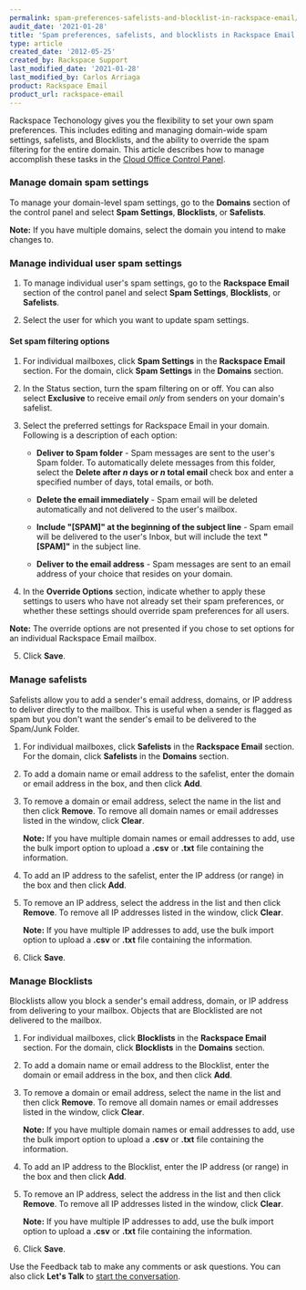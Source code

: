 ```yaml
---
permalink: spam-preferences-safelists-and-blocklist-in-rackspace-email/
audit_date: '2021-01-28'
title: 'Spam preferences, safelists, and blocklists in Rackspace Email'
type: article
created_date: '2012-05-25'
created_by: Rackspace Support
last_modified_date: '2021-01-28'
last_modified_by: Carlos Arriaga
product: Rackspace Email
product_url: rackspace-email
---
```


Rackspace Techonology gives you the flexibility to set your own spam preferences. This includes editing and managing domain-wide spam settings, safelists, and Blocklists, and the ability to override the spam filtering for the entire domain. This article describes how to manage accomplish these tasks in the [Cloud Office Control Panel](https://cp.rackspace.com).

### Manage domain spam settings

To manage your domain-level spam settings, go to the **Domains** section of the control panel and select **Spam Settings**, **Blocklists**, or **Safelists**.

**Note:** If you have multiple domains, select the domain you intend to make changes to.

### Manage individual user spam settings

1. To manage individual user's spam settings, go to the **Rackspace Email** section of the control panel and select **Spam Settings**, **Blocklists**, or **Safelists**.

2. Select the user for which you want to update spam settings.

#### Set spam filtering options

1. For individual mailboxes, click **Spam Settings** in the **Rackspace Email** section. For the domain, click **Spam Settings** in the **Domains** section.

2. In the Status section, turn the spam filtering on or off. You can also select **Exclusive** to receive email *only* from senders on your domain's safelist.

3. Select the preferred settings for Rackspace Email in your domain. Following is a description of each option:

    -   **Deliver to Spam folder** - Spam messages are sent to the user's Spam folder. To automatically delete messages from this folder, select the **Delete after *n* days or *n* total email** check box and enter a specified number of days, total emails, or both.

    -   **Delete the email immediately** - Spam email will be deleted automatically and not delivered to the user's mailbox.

    -   **Include "\[SPAM\]" at the beginning of the subject line** - Spam email will be delivered to the user's Inbox, but will include the text **"\[SPAM\]"** in the subject line.

    -   **Deliver to the email address** - Spam messages are sent to an email address of your choice that resides on your domain.

4. In the **Override Options** section, indicate whether to apply these settings to users who have not already set their spam preferences, or whether these settings should override spam preferences for all users.

**Note:** The override options are not presented if you chose to set options for an individual Rackspace Email mailbox.

5. Click **Save**.

### Manage safelists

Safelists allow you to add a sender's email address, domains, or IP address to deliver directly to the mailbox. This is useful when a sender is flagged as spam but you don't want the sender's email to be delivered to the Spam/Junk Folder.

1. For individual mailboxes, click **Safelists** in the **Rackspace Email** section. For the domain, click **Safelists** in the **Domains** section.

2. To add a domain name or email address to the safelist, enter the domain or email address in the box, and then click **Add**.

3. To remove a domain or email address, select the name in the list and then click **Remove**. To remove all domain names or email addresses listed in the window, click **Clear**.

   **Note:** If you have multiple domain names or email addresses to add, use the bulk import option to upload a **.csv** or **.txt** file containing the information.

4.  To add an IP address to the safelist, enter the IP address (or range) in the box and then click **Add**.

5.  To remove an IP address, select the address in the list and then click **Remove**. To remove all IP addresses listed in the window, click **Clear**.

    **Note:** If you have multiple IP addresses to add, use the bulk import option to upload a **.csv** or **.txt** file containing the information.

6.  Click **Save**.

### Manage Blocklists

Blocklists allow you block a sender's email address, domain, or IP address from delivering to your mailbox. Objects that are Blocklisted are not delivered to the mailbox.

1. For individual mailboxes, click **Blocklists** in the **Rackspace Email** section. For the domain, click **Blocklists** in the **Domains** section.

2.  To add a domain name or email address to the Blocklist, enter the domain or email address in the box, and then click **Add**.

3.  To remove a domain or email address, select the name in the list and then click **Remove**. To remove all domain names or email addresses listed in the window, click **Clear**.

    **Note:** If you have multiple domain names or email addresses to add, use the bulk import option to upload a **.csv** or **.txt** file containing the information.

4. To add an IP address to the Blocklist, enter the IP address (or range) in the box and then click **Add**.

5. To remove an IP address, select the address in the list and then click **Remove**. To remove all IP addresses listed in the window, click **Clear**.

    **Note:** If you have multiple IP addresses to add, use the bulk import option to upload a **.csv** or **.txt** file containing the information.

6.  Click **Save**.

Use the Feedback tab to make any comments or ask questions. You can also click
**Let's Talk** to [start the conversation](https://www.rackspace.com/).
